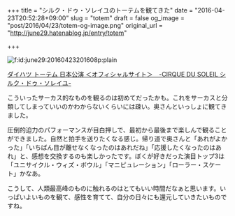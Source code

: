 +++
title = "シルク・ドゥ・ソレイユのトーテムを観てきた"
date = "2016-04-23T20:52:28+09:00"
slug = "totem"
draft = false
og_image = "post/2016/04/23/totem-og-image.png"
original_url = "http://june29.hatenablog.jp/entry/totem"

+++

<p><span itemscope itemtype="http://schema.org/Photograph"><img src="/post/2016/04/23/totem-20160423201608.png" alt="f:id:june29:20160423201608p:plain" title="f:id:june29:20160423201608p:plain" class="hatena-fotolife" itemprop="image"></span></p>

<p><a href="http://totem-jp.com/" title="ダイハツ トーテム 日本公演 ＜オフィシャルサイト＞　-CIRQUE DU SOLEIL シルク・ドゥ・ソレイユ-">ダイハツ トーテム 日本公演 ＜オフィシャルサイト＞　-CIRQUE DU SOLEIL シルク・ドゥ・ソレイユ-</a></p>

<p>こういったサーカス的なものを観るのは初めてだったかも。これをサーカスと分類してしまっていいのかわからないくらいには疎い。奥さんといっしょに観てきました。</p>

<p>圧倒的迫力のパフォーマンスが目白押しで、最初から最後まで楽しんで観ることができました。自然と拍手を送りたくなる感じ。帰り道で奥さんと「あれがよかった」「いちばん目が離せなくなったのはあれだね」「応援したくなったのはあれ」と、感想を交換するのも楽しかったです。ぼくが好きだった演目トップ3は「ユニサイクル・ウィズ・ボウル」「マニピュレーション」「ローラー・スケート」かなあ。</p>

<p>こうして、人類最高峰のものに触れるのはとてもいい時間だなぁと思います。いっぱいよいものを観て、感性を育てて、自分の日々にも還元していきたいものですね。</p>
